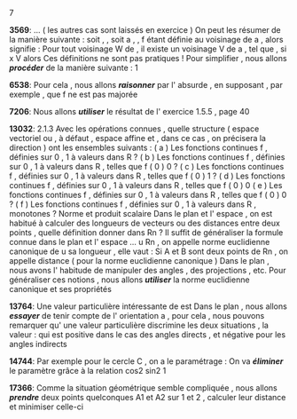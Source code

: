 7

**3569**: ... ( les autres cas sont laissés en exercice ) On peut les résumer de la manière suivante : soit , , soit a , , f étant définie au voisinage de a , alors signifie : Pour tout voisinage W de , il existe un voisinage V de a , tel que , si x V alors Ces définitions ne sont pas pratiques ! Pour simplifier , nous allons ***procéder*** de la manière suivante : 1

**6538**: Pour cela , nous allons ***raisonner*** par l' absurde , en supposant , par exemple , que f ne est pas majorée

**7206**: Nous allons ***utiliser*** le résultat de l' exercice 1.5.5 , page 40

**13032**: 2.1.3 Avec les opérations connues , quelle structure ( espace vectoriel ou , à défaut , espace affine et , dans ce cas , on précisera la direction ) ont les ensembles suivants : ( a ) Les fonctions continues f , définies sur 0 , 1 à valeurs dans R ? ( b ) Les fonctions continues f , définies sur 0 , 1 à valeurs dans R , telles que f ( 0 ) 0 ? ( c ) Les fonctions continues f , définies sur 0 , 1 à valeurs dans R , telles que f ( 0 ) 1 ? ( d ) Les fonctions continues f , définies sur 0 , 1 à valeurs dans R , telles que f ( 0 ) 0 ( e ) Les fonctions continues f , définies sur 0 , 1 à valeurs dans R , telles que f ( 0 ) 0 ? ( f ) Les fonctions continues f , définies sur 0 , 1 à valeurs dans R , monotones ? Norme et produit scalaire Dans le plan et l' espace , on est habitué à calculer des longueurs de vecteurs ou des distances entre deux points , quelle définition donner dans Rn ? Il suffit de généraliser la formule connue dans le plan et l' espace ... u Rn , on appelle norme euclidienne canonique de u sa longueur , elle vaut : Si A et B sont deux points de Rn , on appelle distance ( pour la norme euclidienne canonique ) Dans le plan , nous avons l' habitude de manipuler des angles , des projections , etc. Pour généraliser ces notions , nous allons ***utiliser*** la norme euclidienne canonique et ses propriétés

**13764**: Une valeur particulière intéressante de est Dans le plan , nous allons ***essayer*** de tenir compte de l' orientation a , pour cela , nous pouvons remarquer qu' une valeur particulière discrimine les deux situations , la valeur : qui est positive dans le cas des angles directs , et négative pour les angles indirects

**14744**: Par exemple pour le cercle C , on a le paramétrage : On va ***éliminer*** le paramètre grâce à la relation cos2 sin2 1

**17366**: Comme la situation géométrique semble compliquée , nous allons ***prendre*** deux points quelconques A1 et A2 sur 1 et 2 , calculer leur distance et minimiser celle-ci